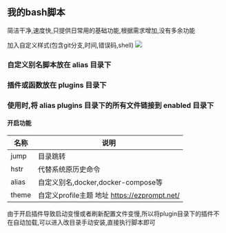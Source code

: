 ## 我的bash脚本
简洁干净,速度快,只提供日常用的基础功能,根据需求增加,没有多余功能

加入自定义样式(包含git分支,时间,错误码,shell)
![](https://cdn.jsdelivr.net/gh/ayuayue/cdn/wolai/202201231631522.png)
### 自定义别名脚本放在 alias 目录下

### 插件或函数放在 plugins 目录下

### 使用时,将 alias plugins 目录下的所有文件链接到 enabled 目录下

#### 开启功能

| 名称  | 说明                              |
| ----- | --------------------------------- |
| jump  | 目录跳转                          |
| hstr  | 代替系统原历史命令                |
| alias | 自定义别名,docker,docker-compose等 |
| theme | 自定义profile主题 地址 https://ezprompt.net/ |


由于开启插件导致启动变慢或者刷新配置文件变慢,所以将plugin目录下的插件不在自动加载,可以进入改目录手动安装,直接执行脚本即可
